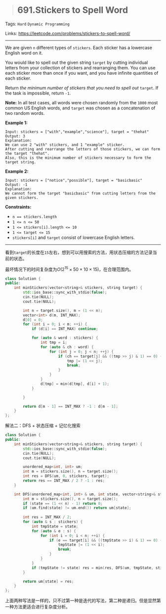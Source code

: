 > # 691.Stickers to Spell Word

Tags: `Hard` `Dynamic Programming`

Links: https://leetcode.com/problems/stickers-to-spell-word/

-----

We are given `n` different types of `stickers`. Each sticker has a lowercase English word on it.

You would like to spell out the given string `target` by cutting individual letters from your collection of stickers and rearranging them. You can use each sticker more than once if you want, and you have infinite quantities of each sticker.

Return *the minimum number of stickers that you need to spell out* `target`. If the task is impossible, return `-1`.

**Note:** In all test cases, all words were chosen randomly from the `1000` most common US English words, and `target` was chosen as a concatenation of two random words.

**Example 1:**

```
Input: stickers = ["with","example","science"], target = "thehat"
Output: 3
Explanation:
We can use 2 "with" stickers, and 1 "example" sticker.
After cutting and rearrange the letters of those stickers, we can form the target "thehat".
Also, this is the minimum number of stickers necessary to form the target string.
```

**Example 2:**

```
Input: stickers = ["notice","possible"], target = "basicbasic"
Output: -1
Explanation:
We cannot form the target "basicbasic" from cutting letters from the given stickers.
```

**Constraints:**

- `n == stickers.length`
- `1 <= n <= 50`
- `1 <= stickers[i].length <= 10`
- `1 <= target <= 15`
- `stickers[i]` and `target` consist of lowercase English letters.

-------

看到`target`的长度在`15`左右，想到可以用搜索的方法，用状态压缩的方法记录当前的状态。

最坏情况下的时间复杂度为$O(2^{15} \times 50 \times 10 \times 15)$，在合理范围内。

```c++
class Solution {
public:
    int minStickers(vector<string>& stickers, string target) {
        std::ios_base::sync_with_stdio(false);
		cin.tie(NULL);
		cout.tie(NULL); 

        int n = target.size(), m = (1 << n);
        vector<int> d(m, INT_MAX);
        d[0] = 0;
        for (int i = 0; i < m; ++i) {
            if (d[i] == INT_MAX) continue;

            for (auto & word : stickers) {
                int tmp = i;
                for (auto & ch : word) {
                    for (int j = 0; j < n; ++j) {
                        if (ch == target[j] && ((tmp >> j) & 1) == 0) {
                            tmp |= (1 << j);
                            break;
                        }
                    }
                }
                d[tmp] = min(d[tmp], d[i] + 1);
            }

        }

        return d[m - 1] == INT_MAX ? -1 : d[m - 1];
    }
};
```

解法二：DFS + 状态压缩 + 记忆化搜索

```c++
class Solution {
public:
    int minStickers(vector<string>& stickers, string target) {
        std::ios_base::sync_with_stdio(false);
        cin.tie(NULL);
        cout.tie(NULL);

        unordered_map<int, int> um;
        int m = stickers.size(), n = target.size();
        int res = DFS(um, 0, stickers, target);
        return res == INT_MAX / 2 ? -1 : res;
    }

    int DFS(unordered_map<int, int> & um, int state, vector<string>& stickers, string target) {
        int m = stickers.size(), n = target.size();
        if (state == (1 << n) - 1) return 0;
        if (um.find(state) != um.end()) return um[state];
        
        int res = INT_MAX / 2;
        for (auto & s : stickers) {
            int tmpState = state;
            for (auto & e : s) {
                for (int i = 0; i < n; ++i) {
                    if (e == target[i] && ((tmpState >> i) & 1) == 0) {
                        tmpState |= (1 << i);
                        break;
                    }
                }
            }
            if (tmpState != state) res = min(res, DFS(um, tmpState, stickers, target) + 1);
        }

        return um[state] = res;
    }
};

```

上面两种写法是一样的，只不过第一种是迭代的写法，第二种是递归。但是显然第一种方法更适合进行复杂度分析。
